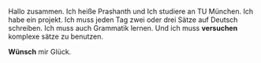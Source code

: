 Hallo zusammen. Ich heiße Prashanth und Ich studiere an TU München. Ich habe ein projekt. 
Ich muss jeden Tag zwei oder drei Sätze auf Deutsch schreiben. 
Ich muss auch Grammatik lernen. Und ich muss __versuchen__ komplexe sätze zu benutzen. 

__Wünsch__ mir Glück.

